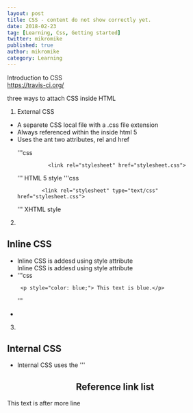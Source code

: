 ```yaml
---
layout: post
title: CSS - content do not show correctly yet.
date: 2018-02-23
tag: [Learning, Css, Getting started]
twitter: mikromike
published: true
author: mikromike
category: Learning
---
```

Introduction to CSS <br>
[ https://travis-ci.org/ ]( https://travis-ci.org/ )

three ways to attach CSS inside HTML

1. External CSS
<ul>    
          <li>
          A separete CSS local file with a .css file extension
          </li>
          <li>
          Always referenced within the <head> inside html 5
          </li>
          <li>
          Uses the <link> ant two attributes, rel and href
          </li>

'''css

              <link rel="stylesheet" href="stylesheet.css">

'''
         HTML 5 style
'''css

            <link rel="stylesheet" type="text/css" href="stylesheet.css">

'''
          XHTML style  
</ul>

2.
## Inline CSS
<ul>  
      <li>
          Inline CSS is addesd using style attribute
      </li>
          Inline CSS is addesd using style attribute
        <li>
'''css

     <p style="color: blue;"> This text is blue.</p>

'''
        </li>
        <li>
        </li>

</ul>

3.
## Internal CSS
<ul>
      <li>  
        Internal CSS uses the <style> tag, included in the <head> element.
      </li>
      <li>
        <p> Internal CSS will overwrites external CSS, only if it's added after
        the external stylesheet. </p>
      </li>
'''html
       <head>
        <link rel="stylesheet" href="external.css">
          <style>
            p {
              color: blue;
              )
          </style>
      </head>
'''
</ul>


<center> <h2> Reference link list </h2>


<!--<ul>
<li>  [ https://travis-ci.org/ ]( https://travis-ci.org/ ) </li>

 <li> [  ](  ) </li>
<li> [  ](  ) </li>
<li> [  ](  ) </li>
<li> [  ](  ) </li>
<li> [  ](  ) </li>
<li> [  ](  ) </li>
<li> [  ](  ) </li>
<li> [  ](  ) </li>
<li> [  ](  ) </li>
<li> [  ](  ) </li>
</ul>-->
</center>
<!--more-->
This text is after more line
